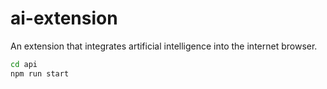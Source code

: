 # ai-extension

An extension that integrates artificial intelligence into the internet browser.

```bash
cd api
npm run start
```
